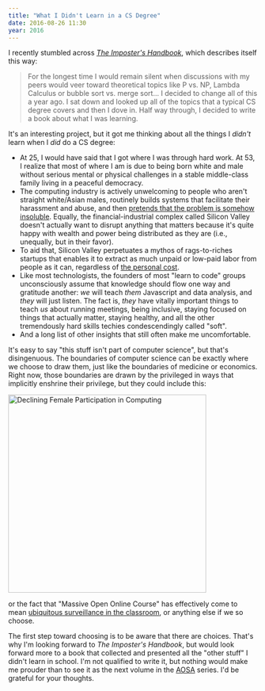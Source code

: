 ```yaml
---
title: "What I Didn't Learn in a CS Degree"
date: 2016-08-26 11:30
year: 2016
---
```

<p>
  I recently stumbled across
  <em><a href="https://bigmachine.io/products/the-imposters-handbook/">The Imposter's Handbook</a></em>,
  which describes itself this way:
</p>
<blockquote>
  <p>
    For the longest time I would remain silent when discussions with
    my peers would veer toward theoretical topics like P vs. NP,
    Lambda Calculus or bubble sort vs. merge sort...  I decided to
    change all of this a year ago. I sat down and looked up all of the
    topics that a typical CS degree covers and then I dove in. Half
    way through, I decided to write a book about what I was learning.
  </p>
</blockquote>
<p>
  It's an interesting project,
  but it got me thinking about all the things I <em>didn't</em> learn
  when I <em>did</em> do a CS degree:
</p>
<ul>
  <li>
    At 25,
    I would have said that I got where I was through hard work.
    At 53,
    I realize that most of where I am is due to being born white and male
    without serious mental or physical challenges
    in a stable middle-class family
    living in a peaceful democracy.
  </li>
  <li>
    The computing industry is actively unwelcoming to people who aren't straight white/Asian males,
    routinely builds systems that facilitate their harassment and abuse,
    and then <a href="https://twitter.com/mhoye/status/763955787869753344">pretends that the problem is somehow insoluble</a>.
    Equally,
    the financial-industrial complex called Silicon Valley doesn't actually want to disrupt anything that matters
    because it's quite happy with wealth and power being distributed as they are
    (i.e., unequally, but in their favor).
  </li>
  <li>
    To aid that,
    Silicon Valley perpetuates a mythos of rags-to-riches startups
    that enables it to extract as much unpaid or low-paid labor from people as it can,
    regardless of <a href="{{'/2015/11/09/daddy-why-dont-you-ever-laugh/' | relative_url}}">the personal cost</a>.
  </li>
  <li>
    Like most technologists,
    the founders of most "learn to code" groups unconsciously assume that knowledge
    should flow one way and gratitude another:
    <em>we</em> will teach <em>them</em> Javascript and data analysis,
    and <em>they</em> will just listen.
    The fact is,
    <em>they</em> have vitally important things to teach <em>us</em>
    about running meetings, being inclusive, staying focused on things that actually matter,
    staying healthy,
    and all the other tremendously hard skills techies condescendingly called "soft".
  </li>
  <li>
    And a long list of other insights that still often make me uncomfortable.
  </li>
</ul>
<p>
  It's easy to say "this stuff isn't part of computer science",
  but that's disingenuous.
  The boundaries of computer science can be exactly where we choose to draw them,
  just like the boundaries of medicine or economics.
  Right now,
  those boundaries are drawn by the privileged in ways that implicitly enshrine their privilege,
  but they could include this:
</p>
  <a href="{{'/files/2016/08/women-in-cs.jpg' | relative_url}}"><img src="{{'/files/2016/08/women-in-cs.jpg' | relative_url}}" alt="Declining Female Participation in Computing" width="400px" /></a>
</p>
<p>
  or the fact that "Massive Open Online Course" has effectively come to mean
  <a href="{{'/2014/03/14/learning-at-scale/' | relative_url}}">ubiquitous surveillance in the classroom</a>,
  or anything else if we so choose.
</p>
<p>
  The first step toward choosing is to be aware that there are choices.
  That's why I'm looking forward to <em>The Imposter's Handbook</em>,
  but would look forward more to a book
  that collected and presented all the "other stuff" I didn't learn in school.
  I'm not qualified to write it,
  but nothing would make me prouder than to see it as
  the next volume in the <a href="http://aosabook.org/">AOSA</a> series.
  I'd be grateful for your thoughts.
</p>
